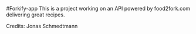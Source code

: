 #Forkify-app
This is a project working on an API powered by food2fork.com delivering great recipes.

Credits: Jonas Schmedtmann